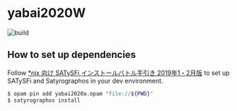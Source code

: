 # yabai2020W
![build](https://github.com/yabaitechtokyo/yabai2020W/workflows/build/badge.svg?branch=master)

## How to set up dependencies
Follow [*nix 向け SATySFi インストールバトル手引き 2019年1・2月版](https://qiita.com/na4zagin3/items/a6e025c17ef991a4c923) to set up SATySFi and Satyrographos in your dev environment.

``` bash
$ opam pin add yabai2020a.opam "file://${PWD}"
$ satyrographos install
```
